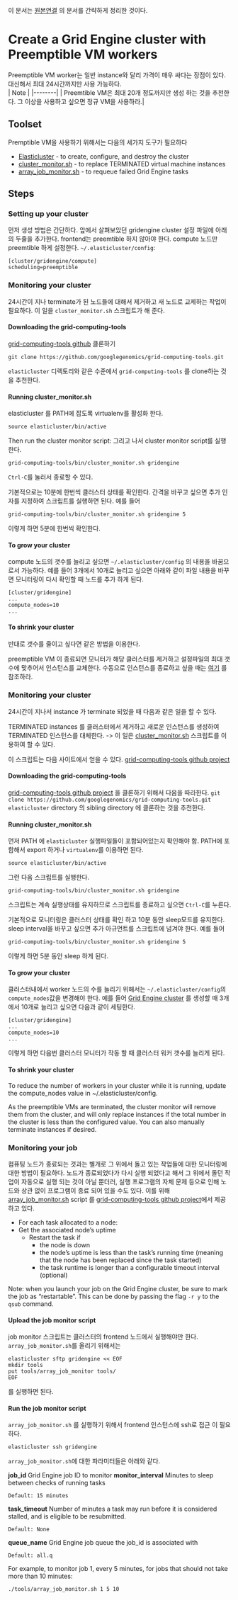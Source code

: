 이 문서는 [원본연결](http://googlegenomics.readthedocs.io/en/latest/use_cases/setup_gridengine_cluster_on_compute_engine/preemptible_vms.html#monitoring-your-job) 의 문서를 간략하게 정리한 것이다.

# Create a Grid Engine cluster with Preemptible VM workers
Preemptible VM worker는 일반 instance와 달리 가격이 매우 싸다는 장점이 있다. 대신해서 최대 24시간까지만 사용 가능하다.  
| Note |
|--------|
| Preemtible VM은 최대 20개 정도까지만 생성 하는 것을 추천한다. 그 이상을 사용하고 싶으면 정규 VM을 사용하라.|

## Toolset
Premptible VM을 사용하기 위해서는 다음의 세가지 도구가 필요하다
* [Elasticluster](https://elasticluster.readthedocs.org/) - to create, configure, and destroy the cluster
* [cluster_monitor.sh](https://github.com/googlegenomics/grid-computing-tools/blob/master/bin/cluster_monitor.sh) - to replace TERMINATED virtual machine instances
* [array_job_monitor.sh](https://github.com/googlegenomics/grid-computing-tools/blob/master/tools/array_job_monitor.sh) - to requeue failed Grid Engine tasks

## Steps

### Setting up your cluster
먼저 생성 방법은 간단하다. 앞에서 살펴보았던 gridengine cluster 설정 파일에 아래의 두줄을 추가한다.
frontend는 preemtible 하지 않아야 한다. compute 노드만 preemtible 하게 설정한다.
`~/.elasticluster/config`: 
```
[cluster/gridengine/compute]
scheduling=preemptible
```

### Monitoring your cluster
24시간이 지나 terminate가 된 노드들에 대해서 제거하고 새 노드로 교제하는 작업이 필요하다. 이 일을 `cluster_monitor.sh` 스크립트가 해 준다.

#### Downloading the grid-computing-tools
[grid-computing-tools github](https://github.com/googlegenomics/grid-computing-tools) 클론하기
```
git clone https://github.com/googlegenomics/grid-computing-tools.git
```
`elasticluster` 디렉토리와 같은 수준에서 `grid-computing-tools` 를 clone하는 것을 추천한다.

#### Running cluster_monitor.sh
elasticluster 를 PATH에 잡도록 virtualenv를 활성화 한다. 
```
source elasticluster/bin/active
```
Then run the cluster monitor script:
그리고 나서 cluster monitor script를 실행한다. 
```
grid-computing-tools/bin/cluster_monitor.sh gridengine
```
`Ctrl-C`를 눌러서 종료할 수 있다. 

기본적으로는 10분에 한번씩 클러스터 상태를 확인한다. 간격을 바꾸고 싶으면 추가 인자를 지정하여 스크립트를 실행하면 된다. 예를 들어
```
grid-computing-tools/bin/cluster_monitor.sh gridengine 5
```
이렇게 하면 5분에 한번씩 확인한다.

#### To grow your cluster
compute 노드의 갯수를 늘리고 싶으면 `~/.elasticluster/config` 의 내용을 바꿈으로서 가능하다. 예를 들어 3개에서 10개로 늘리고 싶으면 아래와 같이 파일 내용을 바꾸면 모니터링이 다시 확인할 때 노드를 추가 하게 된다. 
```
[cluster/gridengine]
...
compute_nodes=10
...
```

#### To shrink your cluster
반대로 갯수를 줄이고 싶다면 같은 방법을 이용한다.

preemptible VM 이 종료되면 모니터가 해당 클러스터를 제거하고 설정파일의 최대 갯수에 맞추어서 인스턴스를 교체한다. 수동으로 인스턴스를 종료하고 싶을 때는 [여기](https://cloud.google.com/compute/docs/instances/stopping-or-deleting-an-instance) 를 참조하라. 

### Monitoring your cluster
24시간이 지나서 instance 가 terminate 되었을 때 다음과 같은 일을 할 수 있다.

TERMINATED instances 를 클러스터에서 제거하고 새로운 인스턴스를 생성하여 TERMINATED 인스턴스를 대체한다.
-> 이 일은 [cluster_monitor.sh](https://github.com/googlegenomics/grid-computing-tools/blob/master/bin/cluster_monitor.sh) 스크립트를 이용하여 할 수 있다.

이 스크립트는 다음 사이트에서 얻을 수 있다. [grid-computing-tools github project](https://github.com/googlegenomics/grid-computing-tools)

#### Downloading the grid-computing-tools
[grid-computing-tools github project](https://github.com/googlegenomics/grid-computing-tools) 을 클론하기 위해서 다음을 따라한다.
```git clone https://github.com/googlegenomics/grid-computing-tools.git```
`elasticluster` directory 의 sibling directory 에 클론하는 것을 추천한다.

#### Running cluster_monitor.sh
먼저 PATH 에 `elasticluster` 실행파일들이 포함되어있는지 확인해야 함.
PATH에 포함해서 export 하거나 `virtualenv`를 이용하면 된다. 
```
source elasticluster/bin/active
```
그런 다음 스크립트를 실행한다. 
```
grid-computing-tools/bin/cluster_monitor.sh gridengine
```
스크립트는 계속 실행상태를 유지하므로 스크립트를 종료하고 싶으면 `Ctrl-C`를 누른다.

기본적으로 모니터링은 클러스터 상태를 확인 하고 10분 동안 sleep모드를 유지한다. sleep interval을 바꾸고 싶으면 추가 아규먼트를 스크립트에 넘겨야 한다. 예를 들어
```
grid-computing-tools/bin/cluster_monitor.sh gridengine 5
```
이렇게 하면 5분 동안 sleep 하게 된다.

#### To grow your cluster
클러스터내에서 worker 노드의 수를 늘리기 위해서는 `~/.elasticluster/config`의 `compute_nodes`값을 변경해야 한다. 예를 들어 [Grid Engine cluster](http://googlegenomics.readthedocs.io/en/latest/use_cases/setup_gridengine_cluster_on_compute_engine/index.html) 를 생성할 때 3개에서 10개로 늘리고 싶으면 다음과 같이 세팅한다. 
```
[cluster/gridengine]
...
compute_nodes=10
...
```
이렇게 하면 다음번 클러스터 모니터가 작동 할 때 클러스터 워커 갯수를 늘리게 된다.

#### To shrink your cluster
To reduce the number of workers in your cluster while it is running, update the compute_nodes value in ~/.elasticluster/config.

As the preemptible VMs are terminated, the cluster monitor will remove them from the cluster, and will only replace instances if the total number in the cluster is less than the configured value. You can also manually terminate instances if desired.

### Monitoring your job
컴퓨팅 노드가 종료되는 것과는 별개로 그 위에서 돌고 있는 작업들에 대한 모니터링에 대한 방법이 필요하다.
노드가 종료되었다가 다시 실행 되었다고 해서 그 위에서 돌던 작업이 자동으로 실행 되는 것이 아닐 뿐더러, 실행 프로그램의 자체 문제 등으로 인해 노드와 상관 없이 프로그램이 종료 되어 있을 수도 있다. 
이를 위해  [array_job_monitor.sh](https://github.com/googlegenomics/grid-computing-tools/blob/master/tools/array_job_monitor.sh) script 를 [grid-computing-tools github project](https://github.com/googlegenomics/grid-computing-tools)에서 제공하고 있다.

- For each task allocated to a node:
 - Get the associated node’s uptime
   - Restart the task if
     - the node is down
     - the node’s uptime is less than the task’s running time (meaning that the node has been replaced since the task started)
     - the task runtime is longer than a configurable timeout interval (optional)
    
Note: when you launch your job on the Grid Engine cluster, be sure to mark the job as “restartable”. This can be done by passing the flag `-r y` to the `qsub` command.

#### Upload the job monitor script
job monitor 스크립트는 클러스터의 frontend 노드에서 실행해야만 한다. `array_job_monitor.sh`를 올리기 위해서는

```
elasticluster sftp gridengine << EOF
mkdir tools
put tools/array_job_monitor tools/
EOF
```
를 실행하면 된다.

#### Run the job monitor script

`array_job_monitor.sh` 를 실행하기 위해서 frontend 인스턴스에 ssh로 접근 이 필요하다.
```
elasticluster ssh gridengine
```
`array_job_monitor.sh`에 대한 파라미터들은 아래와 같다.

**job_id**
    Grid Engine job ID to monitor
**monitor_interval**
    Minutes to sleep between checks of running tasks

    Default: 15 minutes

**task_timeout**
    Number of minutes a task may run before it is considered stalled, and is eligible to be resubmitted.

    Default: None

**queue_name**
    Grid Engine job queue the job_id is associated with

    Default: all.q

For example, to monitor job 1, every 5 minutes, for jobs that should not take more than 10 minutes:
```
./tools/array_job_monitor.sh 1 5 10
```